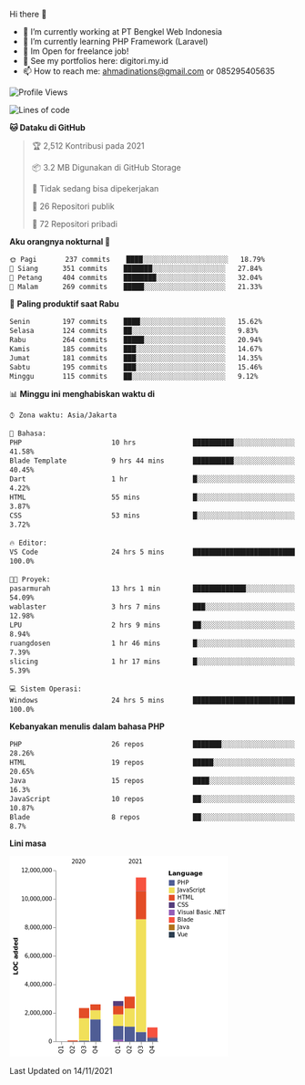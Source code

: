 Hi there 👋

- 🔭 I’m currently working at PT Bengkel Web Indonesia
- 🌱 I’m currently learning PHP Framework (Laravel)
- 📂 Im Open for freelance job!
- 🧷 See my portfolios here: digitori.my.id
- 📫 How to reach me: ahmadinations@gmail.com or 085295405635


<!--START_SECTION:waka-->
![Profile Views](http://img.shields.io/badge/Profil%20dilihat-7-blue)

![Lines of code](https://img.shields.io/badge/Sejak%20Hello%20World%20aku%20telah%20menulis-23.5%20million%20baris%20kode-blue)

**🐱 Dataku di GitHub** 

> 🏆 2,512 Kontribusi pada 2021
 > 
> 📦 3.2 MB Digunakan di GitHub Storage 
 > 
> 🚫 Tidak sedang bisa dipekerjakan
 > 
> 📜 26 Repositori publik 
 > 
> 🔑 72 Repositori pribadi  
 > 
**Aku orangnya nokturnal 🦉** 

```text
🌞 Pagi       237 commits    ████░░░░░░░░░░░░░░░░░░░░░   18.79% 
🌆 Siang      351 commits    ███████░░░░░░░░░░░░░░░░░░   27.84% 
🌃 Petang     404 commits    ████████░░░░░░░░░░░░░░░░░   32.04% 
🌙 Malam      269 commits    █████░░░░░░░░░░░░░░░░░░░░   21.33%

```
📅 **Paling produktif saat Rabu** 

```text
Senin        197 commits    ████░░░░░░░░░░░░░░░░░░░░░   15.62% 
Selasa       124 commits    ██░░░░░░░░░░░░░░░░░░░░░░░   9.83% 
Rabu         264 commits    █████░░░░░░░░░░░░░░░░░░░░   20.94% 
Kamis        185 commits    ███░░░░░░░░░░░░░░░░░░░░░░   14.67% 
Jumat        181 commits    ███░░░░░░░░░░░░░░░░░░░░░░   14.35% 
Sabtu        195 commits    ███░░░░░░░░░░░░░░░░░░░░░░   15.46% 
Minggu       115 commits    ██░░░░░░░░░░░░░░░░░░░░░░░   9.12%

```


📊 **Minggu ini menghabiskan waktu di** 

```text
⌚︎ Zona waktu: Asia/Jakarta

💬 Bahasa: 
PHP                      10 hrs              ██████████░░░░░░░░░░░░░░░   41.58% 
Blade Template           9 hrs 44 mins       ██████████░░░░░░░░░░░░░░░   40.45% 
Dart                     1 hr                █░░░░░░░░░░░░░░░░░░░░░░░░   4.22% 
HTML                     55 mins             █░░░░░░░░░░░░░░░░░░░░░░░░   3.87% 
CSS                      53 mins             █░░░░░░░░░░░░░░░░░░░░░░░░   3.72%

🔥 Editor: 
VS Code                  24 hrs 5 mins       █████████████████████████   100.0%

🐱‍💻 Proyek: 
pasarmurah               13 hrs 1 min        █████████████░░░░░░░░░░░░   54.09% 
wablaster                3 hrs 7 mins        ███░░░░░░░░░░░░░░░░░░░░░░   12.98% 
LPU                      2 hrs 9 mins        ██░░░░░░░░░░░░░░░░░░░░░░░   8.94% 
ruangdosen               1 hr 46 mins        █░░░░░░░░░░░░░░░░░░░░░░░░   7.39% 
slicing                  1 hr 17 mins        █░░░░░░░░░░░░░░░░░░░░░░░░   5.39%

💻 Sistem Operasi: 
Windows                  24 hrs 5 mins       █████████████████████████   100.0%

```

**Kebanyakan menulis dalam bahasa PHP** 

```text
PHP                      26 repos            ███████░░░░░░░░░░░░░░░░░░   28.26% 
HTML                     19 repos            █████░░░░░░░░░░░░░░░░░░░░   20.65% 
Java                     15 repos            ████░░░░░░░░░░░░░░░░░░░░░   16.3% 
JavaScript               10 repos            ██░░░░░░░░░░░░░░░░░░░░░░░   10.87% 
Blade                    8 repos             ██░░░░░░░░░░░░░░░░░░░░░░░   8.7%

```


**Lini masa**

![Chart not found](https://raw.githubusercontent.com/MuhamadAhmadin/MuhamadAhmadin/master/charts/bar_graph.png) 


 Last Updated on 14/11/2021
<!--END_SECTION:waka-->
